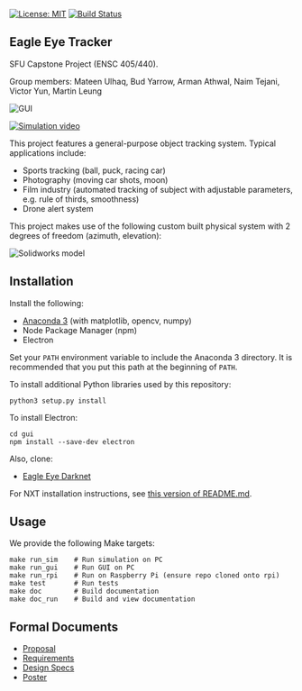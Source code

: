 [![License: MIT](https://img.shields.io/badge/License-MIT-yellow.svg)](https://opensource.org/licenses/MIT)
[![Build Status](https://travis-ci.com/SicariusNoctis/eagle-eye-tracker.svg?branch=master)](https://travis-ci.com/SicariusNoctis/eagle-eye-tracker)

## Eagle Eye Tracker

SFU Capstone Project (ENSC 405/440).

Group members: Mateen Ulhaq, Bud Yarrow, Arman Athwal, Naim Tejani, Victor Yun, Martin Leung

![GUI](https://i.imgur.com/DR9QPH2.png)

[![Simulation video](https://i.imgur.com/yu5lwIm.jpg)](https://streamable.com/kx8lq)

This project features a general-purpose object tracking system. Typical applications include:

 - Sports tracking (ball, puck, racing car)
 - Photography (moving car shots, moon)
 - Film industry (automated tracking of subject with adjustable parameters, e.g. rule of thirds, smoothness)
 - Drone alert system

This project makes use of the following custom built physical system with 2 degrees of freedom (azimuth, elevation):

![Solidworks model](https://i.imgur.com/rIKo1Ei.jpg)

## Installation

Install the following:

 - [Anaconda 3](https://www.anaconda.com/download/) (with matplotlib, opencv, numpy)
 - Node Package Manager (npm)
 - Electron

Set your `PATH` environment variable to include the Anaconda 3 directory. It is recommended that you put this path at the beginning of `PATH`.

To install additional Python libraries used by this repository:

    python3 setup.py install

To install Electron:

    cd gui
    npm install --save-dev electron

Also, clone:

 - [Eagle Eye Darknet](https://github.com/SicariusNoctis/eagle-eye-darknet)

For NXT installation instructions, see [this version of README.md](https://github.com/SicariusNoctis/eagle-eye-tracker/blob/3c9088a68bd91fd6cdebefabef11c298f70b376a/README.md).

## Usage

We provide the following Make targets:

    make run_sim    # Run simulation on PC
    make run_gui    # Run GUI on PC
    make run_rpi    # Run on Raspberry Pi (ensure repo cloned onto rpi)
    make test       # Run tests
    make doc        # Build documentation
    make doc_run    # Build and view documentation

## Formal Documents

 - [Proposal](http://www2.ensc.sfu.ca/~whitmore/courses/ensc305/projects/2018/1prop.pdf)
 - [Requirements](http://www2.ensc.sfu.ca/~whitmore/courses/ensc305/projects/2018/1reqs.pdf)
 - [Design Specs](http://www2.ensc.sfu.ca/~whitmore/courses/ensc305/projects/2018/1desi.pdf)
 - [Poster](http://www2.ensc.sfu.ca/~whitmore/courses/ensc305/projects/2018/1post.pdf)

